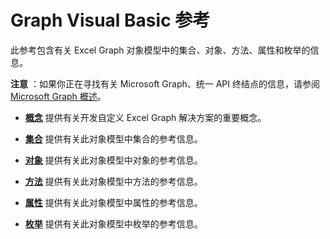 
# Graph Visual Basic 参考

此参考包含有关 Excel Graph 对象模型中的集合、对象、方法、属性和枚举的信息。

 **注意** ：如果你正在寻找有关 Microsoft Graph、统一 API 终结点的信息，请参阅[Microsoft Graph 概述](http://graph.microsoft.io/zh-cn/docs)。

-  **[概念](http://msdn.microsoft.com/library/50f314f5-5d34-f2c7-3b11-8595082f6fcd%28Office.15%29.aspx)** 提供有关开发自定义 Excel Graph 解决方案的重要概念。
    
-  **[集合](41ffa11c-a12e-7ee6-cb3a-6af1fdb67d12.md)** 提供有关此对象模型中集合的参考信息。
    
-  **[对象](4c29adab-f32d-ed69-af08-2b74de5eb807.md)** 提供有关此对象模型中对象的参考信息。
    
-  **[方法](d421f11f-e2f4-efb7-fa51-c0255c0e37c8.md)** 提供有关此对象模型中方法的参考信息。
    
-  **[属性](8cb6a0e5-76e9-89fd-ca96-9b7ff4cefe0d.md)** 提供有关此对象模型中属性的参考信息。
    
-  **[枚举](069c9a0f-0f51-ba87-2e83-8f8db63ad656.md)** 提供有关此对象模型中枚举的参考信息。
    
